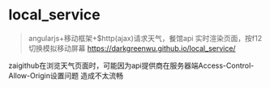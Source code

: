 # local_service
>angularjs+移动框架+$http(ajax)请求天气，餐馆api  实时渲染页面，按f12切换模拟移动屏幕
https://darkgreenwu.github.io/local_service/

zaigithub在浏览天气页面时，可能因为api提供商在服务器端Access-Control-Allow-Origin设置问题 造成不太流畅
